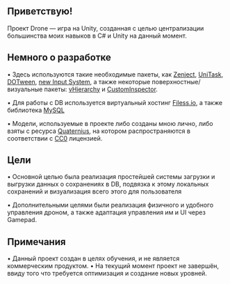 Приветствую!
---
Проект Drone — игра на Unity, созданная с целью централизации большинства моих навыков в C# и Unity на данный момент.

Немного о разработке
---
• Здесь используются такие необходимые пакеты, как [Zenject](https://assetstore.unity.com/packages/tools/utilities/extenject-dependency-injection-ioc-157735), [UniTask](https://github.com/Cysharp/UniTask?ysclid=m2nog5w2vs741666848), [DOTween](https://assetstore.unity.com/packages/tools/animation/dotween-hotween-v2-27676), [new Input System](https://unity.com/features/input-system), а также некоторые поверхностные/визуальные пакеты: [vHierarchy](https://assetstore.unity.com/packages/tools/utilities/vhierarchy-249759) и [CustomInspector](https://assetstore.unity.com/packages/tools/utilities/custom-inspector-241058).

• Для работы с DB используется виртуальный хостинг [Filess.io](https://dash.filess.io/), а также библиотека [MySQL](https://www.mysql.com/)

• Модели, используемые в проекте либо созданы мною лично, либо взяты с ресурса [Quaternius](https://quaternius.com/), на котором распространяются в соответствии с [CC0](https://creativecommons.org/public-domain/cc0/) лицензией.

Цели
---
• Основной целью была реализация простейшей системы загрузки и выгрузки данных о сохранениях в DB, подвязка к этому локальных сохранений и визуализация всего этого для пользователя

• Дополнительными целями были реализация физичного и удобного управления дроном, а также адаптация управления им и UI через Gamepad.

Примечания
---
• Данный проект создан в целях обучения, и не является коммерческим продуктом.
• На текущий момент проект не завершён, ввиду того что требуется оптимизация и создание новых уровней.
